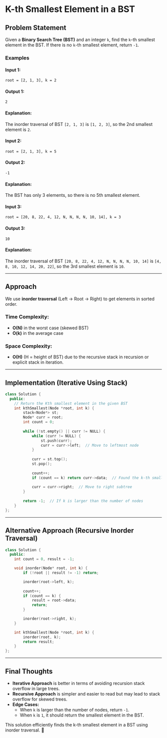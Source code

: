 # K-th Smallest Element in a BST

## Problem Statement
Given a **Binary Search Tree (BST)** and an integer `k`, find the `k`-th smallest element in the BST. If there is no `k`-th smallest element, return `-1`.

### **Examples**
#### **Input 1:**
```plaintext
root = [2, 1, 3], k = 2
```
#### **Output 1:**
```plaintext
2
```
#### **Explanation:**
The inorder traversal of BST `[2, 1, 3]` is `[1, 2, 3]`, so the 2nd smallest element is `2`.

#### **Input 2:**
```plaintext
root = [2, 1, 3], k = 5
```
#### **Output 2:**
```plaintext
-1
```
#### **Explanation:**
The BST has only 3 elements, so there is no 5th smallest element.

#### **Input 3:**
```plaintext
root = [20, 8, 22, 4, 12, N, N, N, N, 10, 14], k = 3
```
#### **Output 3:**
```plaintext
10
```
#### **Explanation:**
The inorder traversal of BST `[20, 8, 22, 4, 12, N, N, N, N, 10, 14]` is `[4, 8, 10, 12, 14, 20, 22]`, so the 3rd smallest element is `10`.

---

## **Approach**
We use **inorder traversal** (Left → Root → Right) to get elements in sorted order.

### **Time Complexity:**
- **O(N)** in the worst case (skewed BST)
- **O(k)** in the average case

### **Space Complexity:**
- **O(H)** (H = height of BST) due to the recursive stack in recursion or explicit stack in iteration.

---

## **Implementation (Iterative Using Stack)**
```cpp
class Solution {
  public:
    // Return the Kth smallest element in the given BST
    int kthSmallest(Node *root, int k) {
        stack<Node*> st;
        Node* curr = root;
        int count = 0;
        
        while (!st.empty() || curr != NULL) {
            while (curr != NULL) {
                st.push(curr);
                curr = curr->left;  // Move to leftmost node
            }
            
            curr = st.top();
            st.pop();
            
            count++;
            if (count == k) return curr->data;  // Found the k-th smallest element
            
            curr = curr->right;  // Move to right subtree
        }
        
        return -1;  // If k is larger than the number of nodes
    }
};
```

---

## **Alternative Approach (Recursive Inorder Traversal)**
```cpp
class Solution {
  public:
    int count = 0, result = -1;

    void inorder(Node* root, int k) {
        if (!root || result != -1) return;

        inorder(root->left, k);
        
        count++;
        if (count == k) {
            result = root->data;
            return;
        }

        inorder(root->right, k);
    }

    int kthSmallest(Node *root, int k) {
        inorder(root, k);
        return result;
    }
};
```

---

## **Final Thoughts**
- **Iterative Approach** is better in terms of avoiding recursion stack overflow in large trees.
- **Recursive Approach** is simpler and easier to read but may lead to stack overflow for skewed trees.
- **Edge Cases:**
  - When `k` is larger than the number of nodes, return `-1`.
  - When `k` is `1`, it should return the smallest element in the BST.

This solution efficiently finds the k-th smallest element in a BST using inorder traversal. 🚀
